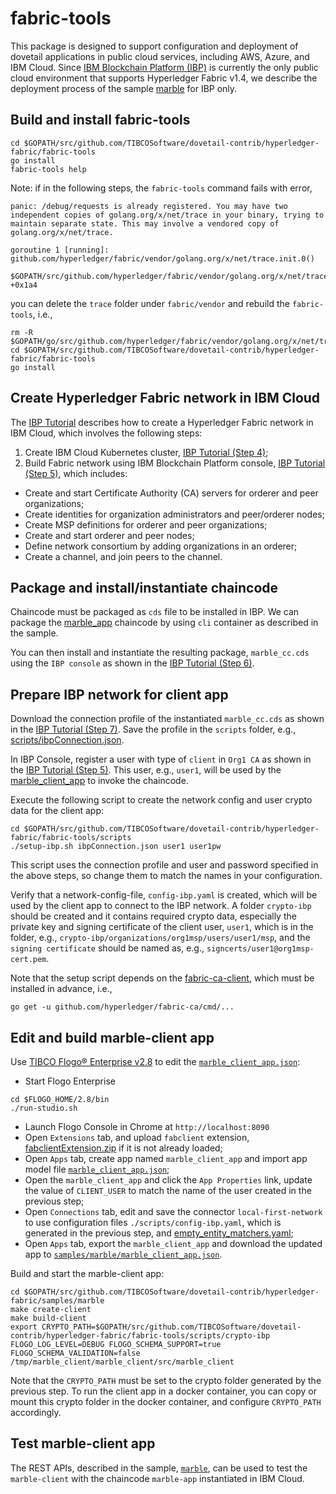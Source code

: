 # fabric-tools
This package is designed to support configuration and deployment of dovetail applications in public cloud services, including AWS, Azure, and IBM Cloud.  Since [IBM Blockchain Platform (IBP)](https://cloud.ibm.com/catalog/services/blockchain-platform-20) is currently the only public cloud environment that supports Hyperledger Fabric v1.4, we describe the deployment process of the sample [marble](../samples/marble) for IBP only.

## Build and install fabric-tools
```
cd $GOPATH/src/github.com/TIBCOSoftware/dovetail-contrib/hyperledger-fabric/fabric-tools
go install
fabric-tools help
```

Note: if in the following steps, the `fabric-tools` command fails with error,
```
panic: /debug/requests is already registered. You may have two independent copies of golang.org/x/net/trace in your binary, trying to maintain separate state. This may involve a vendored copy of golang.org/x/net/trace.

goroutine 1 [running]:
github.com/hyperledger/fabric/vendor/golang.org/x/net/trace.init.0()
	$GOPATH/src/github.com/hyperledger/fabric/vendor/golang.org/x/net/trace/trace.go:116 +0x1a4
```
you can delete the `trace` folder under `fabric/vendor` and rebuild the `fabric-tools`, i.e.,
```
rm -R $GOPATH/go/src/github.com/hyperledger/fabric/vendor/golang.org/x/net/trace
cd $GOPATH/src/github.com/TIBCOSoftware/dovetail-contrib/hyperledger-fabric/fabric-tools
go install
```
## Create Hyperledger Fabric network in IBM Cloud
The [IBP Tutorial](https://github.com/IBM/blockchainbean2) describes how to create a Hyperledger Fabric network in IBM Cloud, which involves the following steps:
1. Create IBM Cloud Kubernetes cluster, [IBP Tutorial (Step 4)](https://github.com/IBM/blockchainbean2#step-4-create-ibm-cloud-services);
2. Build Fabric network using IBM Blockchain Platform console, [IBP Tutorial (Step 5)](https://github.com/IBM/blockchainbean2#step-5-build-a-network), which includes:
* Create and start Certificate Authority (CA) servers for orderer and peer organizations;
* Create identities for organization administrators and peer/orderer nodes;
* Create MSP definitions for orderer and peer organizations;
* Create and start orderer and peer nodes;
* Define network consortium by adding organizations in an orderer;
* Create a channel, and join peers to the channel.

## Package and install/instantiate chaincode
Chaincode must be packaged as `cds` file to be installed in IBP.  We can package the [marble_app](../samples/marble) chaincode by using `cli` container as described in the sample.

You can then install and instantiate the resulting package, `marble_cc.cds` using the `IBP console` as shown in the [IBP Tutorial (Step 6)](https://github.com/IBM/blockchainbean2#step-6-deploy-blockchainbean2-smart-contract-on-the-network).

## Prepare IBP network for client app
Download the connection profile of the instantiated `marble_cc.cds` as shown in the [IBP Tutorial (Step 7)](https://github.com/IBM/blockchainbean2#step-7-connect-application-to-the-network).  Save the profile in the `scripts` folder, e.g., [scripts/ibpConnection.json](./scripts/ibpConnection.json).

In IBP Console, register a user with type of `client` in `Org1 CA` as shown in the [IBP Tutorial (Step 5)](https://github.com/IBM/blockchainbean2#use-your-ca-to-register-identities).  This user, e.g., `user1`, will be used by the [marble_client_app](../samples/marble) to invoke the chaincode.

Execute the following script to create the network config and user crypto data for the client app:
```
cd $GOPATH/src/github.com/TIBCOSoftware/dovetail-contrib/hyperledger-fabric/fabric-tools/scripts
./setup-ibp.sh ibpConnection.json user1 user1pw
```
This script uses the connection profile and user and password specified in the above steps, so change them to match the names in your configuration.

Verify that a network-config-file, `config-ibp.yaml` is created, which will be used by the client app to connect to the IBP network.  A folder `crypto-ibp` should be created and it contains required crypto data, especially the private key and signing certificate of the client user, `user1`, which is in the folder, e.g., `crypto-ibp/organizations/org1msp/users/user1/msp`, and the `signing certificate` should be named as, e.g., `signcerts/user1@org1msp-cert.pem`.

Note that the setup script depends on the [fabric-ca-client](https://github.com/hyperledger/fabric-ca), which must be installed in advance, i.e.,
```
go get -u github.com/hyperledger/fabric-ca/cmd/...
```

## Edit and build marble-client app
Use [TIBCO Flogo® Enterprise v2.8](https://docs.tibco.com/products/tibco-flogo-enterprise-2-8-0) to edit the [`marble_client_app.json`](../samples/marble/marble_client_app.json):

* Start Flogo Enterprise
```
cd $FLOGO_HOME/2.8/bin
./run-studio.sh
```
* Launch Flogo Console in Chrome at `http://localhost:8090`
* Open `Extensions` tab, and upload `fabclient` extension, [fabclientExtension.zip](../fabclientExtension.zip) if it is not already loaded;
* Open `Apps` tab, create app named `marble_client_app` and import app model file [`marble_client_app.json`](../samples/marble/marble_client_app.json);
* Open the `marble_client_app` and click the `App Properties` link, update the value of `CLIENT_USER` to match the name of the user created in the previous step;
* Open `Connections` tab, edit and save the connector `local-first-network` to use configuration files `./scripts/config-ibp.yaml`, which is generated in the previous step, and [empty_entity_matchers.yaml](../testdata/empty_entity_matchers.yaml);
* Open `Apps` tab, export the `marble_client_app` and download the updated app to [`samples/marble/marble_client_app.json`](../samples/marble/marble_client_app.json).

Build and start the marble-client app:
```
cd $GOPATH/src/github.com/TIBCOSoftware/dovetail-contrib/hyperledger-fabric/samples/marble
make create-client
make build-client
export CRYPTO_PATH=$GOPATH/src/github.com/TIBCOSoftware/dovetail-contrib/hyperledger-fabric/fabric-tools/scripts/crypto-ibp
FLOGO_LOG_LEVEL=DEBUG FLOGO_SCHEMA_SUPPORT=true FLOGO_SCHEMA_VALIDATION=false /tmp/marble_client/marble_client/src/marble_client
```
Note that the `CRYPTO_PATH` must be set to the crypto folder generated by the previous step.  To run the client app in a docker container, you can copy or mount this crypto folder in the docker container, and configure `CRYPTO_PATH` accordingly.

## Test marble-client app
The REST APIs, described in the sample, [`marble`](../samples/marble#test-marble-rest-service-and-marble-chaincode), can be used to test the `marble-client` with the chaincode `marble-app` instantiated in IBM Cloud.